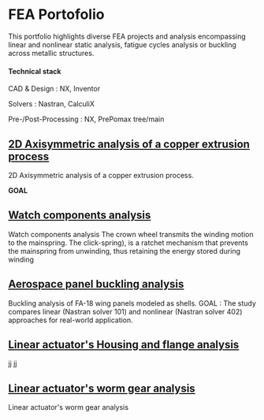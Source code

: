 # FEA Portofolio

This portfolio highlights diverse FEA projects and analysis encompassing linear and nonlinear static analysis, fatigue cycles analysis or buckling across metallic structures.

#### Technical stack
CAD & Design : NX, Inventor

Solvers : Nastran, CalculiX

Pre-/Post-Processing : NX, PrePomax
tree/main

## [2D Axisymmetric analysis of a copper extrusion process](https://github.com/vierui/FEA-Portfolio/tree/main/stat-housing-flange/README.dm "Extrusion process")
2D Axisymmetric analysis of a copper extrusion process.

**GOAL**  


## [Watch components analysis](https://github.com/vierui/FEA-Portfolio/stat-housing-flange/README.dm "Buckling aeropspace panel")
Watch components analysis
The crown wheel transmits the winding motion to the mainspring. The click-spring), is a ratchet mechanism that prevents the mainspring from unwinding, thus retaining the energy stored during winding



## [Aerospace panel buckling analysis](https://github.com/vierui/FEA-Portfolio/stat-housing-flange/README.dm "Buckling aeropspace panel")
Buckling analysis of FA-18 wing panels modeled as shells.
GOAL : The study compares linear (Nastran solver 101) and nonlinear (Nastran solver 402) approaches for real-world application.




## [Linear actuator's Housing and flange analysis](https://github.com/vierui/FEA-Portfolio/stat-housing-flange/README.dm "Static housing and flange")
jj
jj


## [Linear actuator's worm gear analysis](https://github.com/vierui/FEA-Portfolio/stat-housing-flange/README.dm "Static worm gear")
Linear actuator's worm gear analysis

